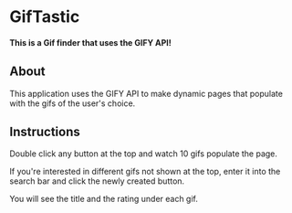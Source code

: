 # GifTastic
#### This is a Gif finder that uses the GIFY API!

## About
This application uses the GIFY API to make dynamic pages that populate with the gifs of the user's choice.

## Instructions
Double click any button at the top and watch 10 gifs populate the page.

If you're interested in different gifs not shown at the top, enter it into the search bar and click the newly created button.

You will see the title and the rating under each gif. 
